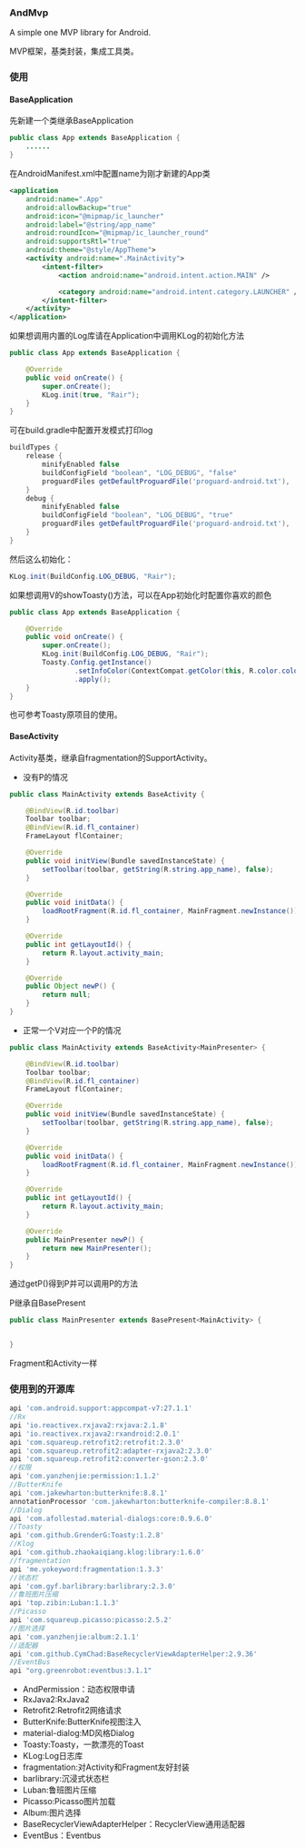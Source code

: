 ### AndMvp
A simple one MVP library for Android.

MVP框架，基类封装，集成工具类。

### 使用

#### BaseApplication
先新建一个类继承BaseApplication
```java
public class App extends BaseApplication {
    ......
}

```
在AndroidManifest.xml中配置name为刚才新建的App类
```xml
<application
    android:name=".App"
    android:allowBackup="true"
    android:icon="@mipmap/ic_launcher"
    android:label="@string/app_name"
    android:roundIcon="@mipmap/ic_launcher_round"
    android:supportsRtl="true"
    android:theme="@style/AppTheme">
    <activity android:name=".MainActivity">
        <intent-filter>
            <action android:name="android.intent.action.MAIN" />

            <category android:name="android.intent.category.LAUNCHER" />
        </intent-filter>
    </activity>
</application>

```
如果想调用内置的Log库请在Application中调用KLog的初始化方法
```java
public class App extends BaseApplication {

    @Override
    public void onCreate() {
        super.onCreate();
        KLog.init(true, "Rair");
    }
}

```
可在build.gradle中配置开发模式打印log
```groovy
buildTypes {
    release {
        minifyEnabled false
        buildConfigField "boolean", "LOG_DEBUG", "false"
        proguardFiles getDefaultProguardFile('proguard-android.txt'), 'proguard-rules.pro'
    }
    debug {
        minifyEnabled false
        buildConfigField "boolean", "LOG_DEBUG", "true"
        proguardFiles getDefaultProguardFile('proguard-android.txt'), 'proguard-rules.pro'
    }
}
```
然后这么初始化：
```java
KLog.init(BuildConfig.LOG_DEBUG, "Rair");
```
如果想调用V的showToasty()方法，可以在App初始化时配置你喜欢的颜色
```java
public class App extends BaseApplication {

    @Override
    public void onCreate() {
        super.onCreate();
        KLog.init(BuildConfig.LOG_DEBUG, "Rair");
        Toasty.Config.getInstance()
                .setInfoColor(ContextCompat.getColor(this, R.color.colorAccent))
                .apply();
    }
}
```
也可参考Toasty原项目的使用。

#### BaseActivity
Activity基类，继承自fragmentation的SupportActivity。
* 没有P的情况
```java
public class MainActivity extends BaseActivity {

    @BindView(R.id.toolbar)
    Toolbar toolbar;
    @BindView(R.id.fl_container)
    FrameLayout flContainer;

    @Override
    public void initView(Bundle savedInstanceState) {
        setToolbar(toolbar, getString(R.string.app_name), false);
    }

    @Override
    public void initData() {
        loadRootFragment(R.id.fl_container, MainFragment.newInstance());
    }

    @Override
    public int getLayoutId() {
        return R.layout.activity_main;
    }

    @Override
    public Object newP() {
        return null;
    }
}
```
* 正常一个V对应一个P的情况
```java
public class MainActivity extends BaseActivity<MainPresenter> {

    @BindView(R.id.toolbar)
    Toolbar toolbar;
    @BindView(R.id.fl_container)
    FrameLayout flContainer;

    @Override
    public void initView(Bundle savedInstanceState) {
        setToolbar(toolbar, getString(R.string.app_name), false);
    }

    @Override
    public void initData() {
        loadRootFragment(R.id.fl_container, MainFragment.newInstance());
    }

    @Override
    public int getLayoutId() {
        return R.layout.activity_main;
    }

    @Override
    public MainPresenter newP() {
        return new MainPresenter();
    }
}
```
通过getP()得到P并可以调用P的方法

P继承自BasePresent<T>
```java
public class MainPresenter extends BasePresent<MainActivity> {


}
```

Fragment和Activity一样


### 使用到的开源库
```groovy
api 'com.android.support:appcompat-v7:27.1.1'
//Rx
api 'io.reactivex.rxjava2:rxjava:2.1.8'
api 'io.reactivex.rxjava2:rxandroid:2.0.1'
api 'com.squareup.retrofit2:retrofit:2.3.0'
api 'com.squareup.retrofit2:adapter-rxjava2:2.3.0'
api 'com.squareup.retrofit2:converter-gson:2.3.0'
//权限
api 'com.yanzhenjie:permission:1.1.2'
//ButterKnife
api 'com.jakewharton:butterknife:8.8.1'
annotationProcessor 'com.jakewharton:butterknife-compiler:8.8.1'
//Dialog
api 'com.afollestad.material-dialogs:core:0.9.6.0'
//Toasty
api 'com.github.GrenderG:Toasty:1.2.8'
//Klog
api 'com.github.zhaokaiqiang.klog:library:1.6.0'
//fragmentation
api 'me.yokeyword:fragmentation:1.3.3'
//状态栏
api 'com.gyf.barlibrary:barlibrary:2.3.0'
//鲁班图片压缩
api 'top.zibin:Luban:1.1.3'
//Picasso
api 'com.squareup.picasso:picasso:2.5.2'
//图片选择
api 'com.yanzhenjie:album:2.1.1'
//适配器
api 'com.github.CymChad:BaseRecyclerViewAdapterHelper:2.9.36'
//EventBus
api "org.greenrobot:eventbus:3.1.1"
```
* AndPermission：动态权限申请
* RxJava2:RxJava2
* Retrofit2:Retrofit2网络请求
* ButterKnife:ButterKnife视图注入
* material-dialog:MD风格Dialog
* Toasty:Toasty，一款漂亮的Toast
* KLog:Log日志库
* fragmentation:对Activity和Fragment友好封装
* barlibrary:沉浸式状态栏
* Luban:鲁班图片压缩
* Picasso:Picasso图片加载
* Album:图片选择
* BaseRecyclerViewAdapterHelper：RecyclerView通用适配器
* EventBus：Eventbus
